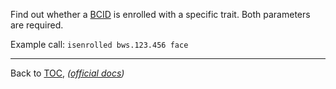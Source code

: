 Find out whether a [BCID](./bcid.md) is enrolled with a specific trait. Both parameters are
required.

Example call: `isenrolled bws.123.456 face`


---

Back to [TOC](./toc.md), *([official docs](https://developer.bioid.com/bwsreference/web-api/web-isenrolled-api))*